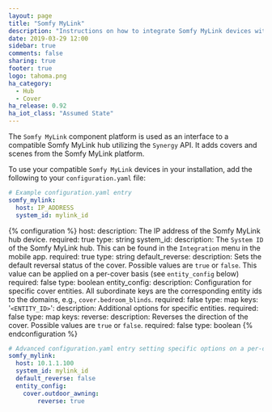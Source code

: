 ```yaml
---
layout: page
title: "Somfy MyLink"
description: "Instructions on how to integrate Somfy MyLink devices with Home Assistant."
date: 2019-03-29 12:00
sidebar: true
comments: false
sharing: true
footer: true
logo: tahoma.png
ha_category:
  - Hub
  - Cover
ha_release: 0.92
ha_iot_class: "Assumed State"
---
```


The `Somfy MyLink` component platform is used as an interface to a compatible Somfy MyLink hub utilizing the `Synergy` API. It adds covers and scenes from the Somfy MyLink platform.

To use your compatible `Somfy MyLink` devices in your installation, add the following to your `configuration.yaml` file:

```yaml
# Example configuration.yaml entry
somfy_mylink:
  host: IP_ADDRESS
  system_id: mylink_id
```

{% configuration %}
host:
  description: The IP address of the Somfy MyLink hub device.
  required: true
  type: string
system_id:
  description: The `System ID` of the Somfy MyLink hub. This can be found in the `Integration` menu in the mobile app.
  required: true
  type: string
default_reverse:
  description: Sets the default reversal status of the cover. Possible values are `true` or `false`. This value can be applied on a per-cover basis (see `entity_config` below)
  required: false
  type: boolean
entity_config:
  description: Configuration for specific cover entities. All subordinate keys are the corresponding entity ids to the domains, e.g., `cover.bedroom_blinds`.
  required: false
  type: map
  keys:
    '`<ENTITY_ID>`':
      description: Additional options for specific entities.
      required: false
      type: map
      keys:
        reverse:
          description: Reverses the direction of the cover. Possible values are `true` or `false`.
          required: false
          type: boolean
{% endconfiguration %}

```yaml
# Advanced configuration.yaml entry setting specific options on a per-cover basis
somfy_mylink:
  host: 10.1.1.100
  system_id: mylink_id
  default_reverse: false
  entity_config:
    cover.outdoor_awning:
        reverse: true
```
